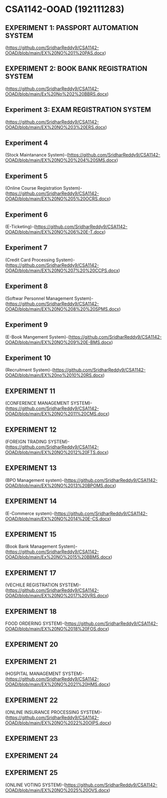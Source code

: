# CSA1142-OOAD (192111283)
## EXPERIMENT 1: PASSPORT AUTOMATION SYSTEM 
(https://github.com/SridharReddy9/CSA1142-OOAD/blob/main/EX%20NO%201%20PAS.docx)
## EXPERIMENT 2: BOOK BANK REGISTRATION SYSTEM
(https://github.com/SridharReddy9/CSA1142-OOAD/blob/main/Ex%20No%202%20BBRS.docx)
## Experiment 3: EXAM REGISTRATION SYSTEM
(https://github.com/SridharReddy9/CSA1142-OOAD/blob/main/EX%20NO%203%20ERS.docx)
## Experiment 4
(Stock Maintanance System)-(https://github.com/SridharReddy9/CSA1142-OOAD/blob/main/EX%20NO%20%204%20SMS.docx)
## Experiment 5
(Online Course Registration System)-(https://github.com/SridharReddy9/CSA1142-OOAD/blob/main/EX%20NO%205%20OCRS.docx)
## Experiment 6
(E-Ticketing)-(https://github.com/SridharReddy9/CSA1142-OOAD/blob/main/EX%20NO%206%20E-T.docx)
## Experiment 7
(Credit Card Processing System)-(https://github.com/SridharReddy9/CSA1142-OOAD/blob/main/EX%20NO%207%20%20CCPS.docx)
## Experiment 8
(Softwar Personnel Management System)-(https://github.com/SridharReddy9/CSA1142-OOAD/blob/main/EX%20NO%208%20%20SPMS.docx)
## Experiment 9
(E-Book Mangement System)-(https://github.com/SridharReddy9/CSA1142-OOAD/blob/main/EX%20NO%209%20E-BMS.docx)
## Experiment 10
(Recruitment System)-(https://github.com/SridharReddy9/CSA1142-OOAD/blob/main/EX%20no%2010%20RS.docx)
## EXPERIMENT 11
(CONFERENCE MANAGEMENT SYSTEM)-(https://github.com/SridharReddy9/CSA1142-OOAD/blob/main/EX%20NO%2011%20CMS.docx)
## EXPERIMENT 12
(FOREIGN TRADING SYSTEM)-(https://github.com/SridharReddy9/CSA1142-OOAD/blob/main/EX%20NO%2012%20FTS.docx)
## EXPERIMENT 13
(BPO Management system)-(https://github.com/SridharReddy9/CSA1142-OOAD/blob/main/EX%20NO%2013%20BPOMS.docx)
## EXPERIMENT 14
(E-Commerce system)-(https://github.com/SridharReddy9/CSA1142-OOAD/blob/main/EX%20NO%2014%20E-CS.docx)
## EXPERIMENT 15
(Book Bank Management System)-(https://github.com/SridharReddy9/CSA1142-OOAD/blob/main/Ex%20NO%2015%20BBMS.docx)
## EXPERIMENT 17
(VECHILE REGISTRATION SYSTEM)-(https://github.com/SridharReddy9/CSA1142-OOAD/blob/main/EX%20NO%2017%20VRS.docx)
## EXPERIMENT 18
FOOD ORDERING SYSTEM)-(https://github.com/SridharReddy9/CSA1142-OOAD/blob/main/EX%20NO%2018%20FOS.docx)
## EXPERIMENT 20

## EXPERIMENT 21
(HOSPITAL MANAGEMENT SYSTEM)-(https://github.com/SridharReddy9/CSA1142-OOAD/blob/main/EX%20NO%2021%20HMS.docx)
## EXPERIMENT 22
(ONLINE INSURANCE PROCESSING SYSTEM)-(https://github.com/SridharReddy9/CSA1142-OOAD/blob/main/EX%20NO%2022%20OIPS.docx)
## EXPERIMENT 23

## EXPERIMENT 24

## EXPERIMENT 25
(ONLINE VOTING SYSTEM)-(https://github.com/SridharReddy9/CSA1142-OOAD/blob/main/EX%20NO%2025%20OVS.docx)
